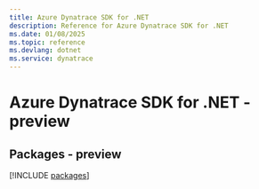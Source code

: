 ```yaml
---
title: Azure Dynatrace SDK for .NET
description: Reference for Azure Dynatrace SDK for .NET
ms.date: 01/08/2025
ms.topic: reference
ms.devlang: dotnet
ms.service: dynatrace
---
```

# Azure Dynatrace SDK for .NET - preview
## Packages - preview
[!INCLUDE [packages](dynatrace-index.md)]